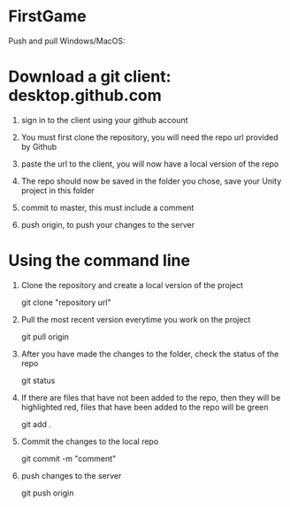# FirstGame
Push and pull Windows/MacOS: 

# Download a git client: desktop.github.com
 
   1. sign in to the client using your github account 
    
    
   2. You must first clone the repository, you will need the repo url provided by Github
    
    
   3. paste the url to the client, you will now have a local version of the repo 
    
    
   4. The repo should now be saved in the folder you chose, save your Unity project in this folder 
    
    
   5. commit to master, this must include a comment 
    
    
   6. push origin, to push your changes to the server 
   
   
# Using the command line
 
1. Clone the repository and create a local version of the project 

    git clone "repository url"    
    
2. Pull the most recent version everytime you work on the project

    git pull origin  
    
3. After you have made the changes to the folder, check the status of the repo

    git status 
    
4. If there are files that have not been added to the repo, then they will be highlighted red, files that have been added       to the repo will be green 

    git add . 
    
5. Commit the changes to the local repo

    git commit -m "comment" 
    
6. push changes to the server 

    git push origin
